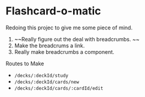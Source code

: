 # Flashcard-o-matic

Redoing this projec to give me some piece of mind. 

1. ~~Really figure out the deal with breadcrumbs. ~~
2. Make the breadcrums a link.
3. Really make breadcrumbs a component. 

Routes to Make
- `/decks/:deckId/study`
- `/decks/:deckId/cards/new`
- `/decks/:deckId/cards/:cardId/edit`
